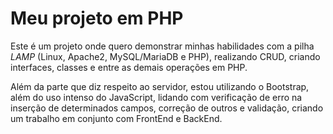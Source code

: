 # Meu projeto em PHP

Este é um projeto onde quero demonstrar minhas habilidades com a pilha *LAMP* (Linux, Apache2, MySQL/MariaDB e PHP), realizando CRUD, criando interfaces, classes e entre as demais operações em PHP.

Além da parte que diz respeito ao servidor, estou utilizando o Bootstrap, além do uso intenso do JavaScript, lidando com verificação de erro na inserção de determinados campos, correção de outros e validação, criando um trabalho em conjunto com FrontEnd e BackEnd.